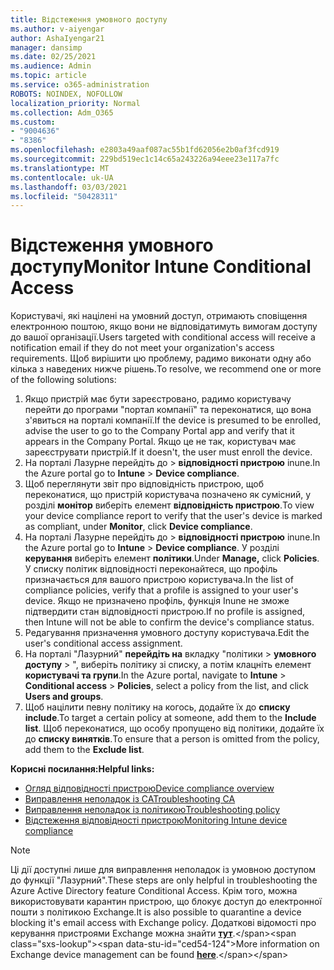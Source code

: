 ```yaml
---
title: Відстеження умовного доступу
ms.author: v-aiyengar
author: AshaIyengar21
manager: dansimp
ms.date: 02/25/2021
ms.audience: Admin
ms.topic: article
ms.service: o365-administration
ROBOTS: NOINDEX, NOFOLLOW
localization_priority: Normal
ms.collection: Adm_O365
ms.custom:
- "9004636"
- "8386"
ms.openlocfilehash: e2803a49aaf087ac55b1fd62056e2b0af3fcd919
ms.sourcegitcommit: 229bd519ec1c14c65a243226a94eee23e117a7fc
ms.translationtype: MT
ms.contentlocale: uk-UA
ms.lasthandoff: 03/03/2021
ms.locfileid: "50428311"
---
```

# <a name="monitor-intune-conditional-access"></a><span data-ttu-id="ced54-102">Відстеження умовного доступу</span><span class="sxs-lookup"><span data-stu-id="ced54-102">Monitor Intune Conditional Access</span></span>

<span data-ttu-id="ced54-103">Користувачі, які націлені на умовний доступ, отримають сповіщення електронною поштою, якщо вони не відповідатимуть вимогам доступу до вашої організації.</span><span class="sxs-lookup"><span data-stu-id="ced54-103">Users targeted with conditional access will receive a notification email if they do not meet your organization's access requirements.</span></span> <span data-ttu-id="ced54-104">Щоб вирішити цю проблему, радимо виконати одну або кілька з наведених нижче рішень.</span><span class="sxs-lookup"><span data-stu-id="ced54-104">To resolve, we recommend one or more of the following solutions:</span></span>

1. <span data-ttu-id="ced54-105">Якщо пристрій має бути зареєстровано, радимо користувачу перейти до програми "портал компанії" та переконатися, що вона з'явиться на порталі компанії.</span><span class="sxs-lookup"><span data-stu-id="ced54-105">If the device is presumed to be enrolled, advise the user to go to the Company Portal app and verify that it appears in the Company Portal.</span></span> <span data-ttu-id="ced54-106">Якщо це не так, користувач має зареєструвати пристрій.</span><span class="sxs-lookup"><span data-stu-id="ced54-106">If it doesn't, the user must enroll the device.</span></span>
1. <span data-ttu-id="ced54-107">На порталі Лазурне перейдіть до   >  **відповідності пристрою** inune.</span><span class="sxs-lookup"><span data-stu-id="ced54-107">In the Azure portal go to **Intune** > **Device compliance**.</span></span> 
1. <span data-ttu-id="ced54-108">Щоб переглянути звіт про відповідність пристрою, щоб переконатися, що пристрій користувача позначено як сумісний, у розділі **монітор** виберіть елемент **відповідність пристрою**.</span><span class="sxs-lookup"><span data-stu-id="ced54-108">To view your device compliance report to verify that the user's device is marked as compliant, under **Monitor**, click **Device compliance**.</span></span>
1. <span data-ttu-id="ced54-109">На порталі Лазурне перейдіть до   >  **відповідності пристрою** inune.</span><span class="sxs-lookup"><span data-stu-id="ced54-109">In the Azure portal go to **Intune** > **Device compliance**.</span></span> <span data-ttu-id="ced54-110">У розділі **керування** виберіть елемент **політики**.</span><span class="sxs-lookup"><span data-stu-id="ced54-110">Under **Manage,** click **Policies**.</span></span> <span data-ttu-id="ced54-111">У списку політик відповідності переконайтеся, що профіль призначається для вашого пристрою користувача.</span><span class="sxs-lookup"><span data-stu-id="ced54-111">In the list of compliance policies, verify that a profile is assigned to your user's device.</span></span> <span data-ttu-id="ced54-112">Якщо не призначено профіль, функція Inune не зможе підтвердити стан відповідності пристрою.</span><span class="sxs-lookup"><span data-stu-id="ced54-112">If no profile is assigned, then Intune will not be able to confirm the device's compliance status.</span></span>
1. <span data-ttu-id="ced54-113">Редагування призначення умовного доступу користувача.</span><span class="sxs-lookup"><span data-stu-id="ced54-113">Edit the user's conditional access assignment.</span></span>
1. <span data-ttu-id="ced54-114">На порталі "Лазурний" **перейдіть на** вкладку "політики  >  **умовного доступу**  >  ", виберіть політику зі списку, а потім клацніть елемент **користувачі та групи**.</span><span class="sxs-lookup"><span data-stu-id="ced54-114">In the Azure portal, navigate to **Intune** > **Conditional access** > **Policies**, select a policy from the list, and click **Users and groups**.</span></span>
1. <span data-ttu-id="ced54-115">Щоб націлити певну політику на когось, додайте їх до **списку include**.</span><span class="sxs-lookup"><span data-stu-id="ced54-115">To target a certain policy at someone, add them to the **Include list**.</span></span> <span data-ttu-id="ced54-116">Щоб переконатися, що особу пропущено від політики, додайте їх до **списку винятків**.</span><span class="sxs-lookup"><span data-stu-id="ced54-116">To ensure that a person is omitted from the policy, add them to the **Exclude list**.</span></span>

<span data-ttu-id="ced54-117">**Корисні посилання:**</span><span class="sxs-lookup"><span data-stu-id="ced54-117">**Helpful links:**</span></span>

- [<span data-ttu-id="ced54-118">Огляд відповідності пристрою</span><span class="sxs-lookup"><span data-stu-id="ced54-118">Device compliance overview</span></span>](https://docs.microsoft.com/intune/device-compliance-get-started)
- [<span data-ttu-id="ced54-119">Виправлення неполадок із CA</span><span class="sxs-lookup"><span data-stu-id="ced54-119">Troubleshooting CA</span></span>](https://docs.microsoft.com/intune/troubleshoot-conditional-access)
- [<span data-ttu-id="ced54-120">Виправлення неполадок із політикою</span><span class="sxs-lookup"><span data-stu-id="ced54-120">Troubleshooting policy</span></span>](https://docs.microsoft.com/intune/troubleshoot-policies-in-microsoft-intune)
- [<span data-ttu-id="ced54-121">Відстеження відповідності пристрою</span><span class="sxs-lookup"><span data-stu-id="ced54-121">Monitoring Intune device compliance</span></span>](https://docs.microsoft.com/intune/compliance-policy-monitor)

> [!NOTE]
> <span data-ttu-id="ced54-122">Ці дії доступні лише для виправлення неполадок із умовною доступом до функції "Лазурний".</span><span class="sxs-lookup"><span data-stu-id="ced54-122">These steps are only helpful in troubleshooting the Azure Active Directory feature Conditional Access.</span></span> <span data-ttu-id="ced54-123">Крім того, можна використовувати карантин пристрою, що блокує доступ до електронної пошти з політикою Exchange.</span><span class="sxs-lookup"><span data-stu-id="ced54-123">It is also possible to quarantine a device blocking it's email access with Exchange policy.</span></span> <span data-ttu-id="ced54-124">Додаткові відомості про керування пристроями Exchange можна знайти [**тут**](https://docs.microsoft.com/previous-versions/office/exchange-server-2010/ff959225(v=exchg.141)).</span><span class="sxs-lookup"><span data-stu-id="ced54-124">More information on Exchange device management can be found [**here**](https://docs.microsoft.com/previous-versions/office/exchange-server-2010/ff959225(v=exchg.141)).</span></span>
